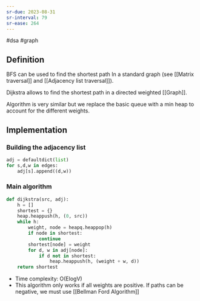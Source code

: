 ```yaml
---
sr-due: 2023-08-31
sr-interval: 79
sr-ease: 264
---
```


#dsa #graph

## Definition

BFS can be used to find the shortest path In a standard graph (see [[Matrix traversal]] and [[Adjacency list traversal]]).

Dijkstra allows to find the shortest path in a directed weighted [[Graph]].

Algorithm is very similar but we replace the basic queue with a min heap to account for the different weights.

## Implementation

### Building the adjacency list

```python
adj = defaultdict(list)
for s,d,w in edges:
    adj[s].append((d,w))
```

### Main algorithm

```python
def dijkstra(src, adj):
    h = []
    shortest = {}
    heap.heappush(h, (0, src))
    while h:
        weight, node = heapq.heappop(h)
        if node in shortest:
            continue
        shortest[node] = weight
        for d, w in adj[node]:
            if d not in shortest:
                heap.heappush(h, (weight + w, d))
    return shortest
```

- Time complexity: O(ElogV)
- This algorithm only works if all weights are positive. If paths can be negative, we must use [[Bellman Ford Algorithm]]

